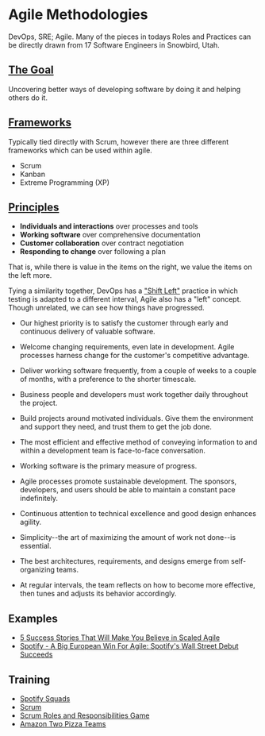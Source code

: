 # Agile Methodologies

DevOps, SRE; Agile. Many of the pieces in todays Roles and Practices can be
directly drawn from 17 Software Engineers in Snowbird, Utah.

## [The Goal](http://agilemanifesto.org/)
Uncovering better ways of developing software by doing it and helping others
do it.

## [Frameworks](https://developer.epa.gov/guide/templates-guides/agile/agile-frameworks/)
 Typically tied directly with Scrum, however there are three different
 frameworks which can be used within agile.
- Scrum
- Kanban
- Extreme Programming (XP)

## [Principles](http://agilemanifesto.org/)

- **Individuals and interactions** over processes and tools
- **Working software** over comprehensive documentation
- **Customer collaboration** over contract negotiation
- **Responding to change** over following a plan

That is, while there is value in the items on
the right, we value the items on the left more.

Tying a similarity together, DevOps has a ["Shift Left"](https://devops.com/devops-shift-left-avoid-failure/) practice in which testing is adapted to a different interval, Agile also has a "left" concept. Though unrelated, we can see how things have progressed.

- Our highest priority is to satisfy the customer
through early and continuous delivery
of valuable software.

- Welcome changing requirements, even late in
development. Agile processes harness change for
the customer's competitive advantage.

- Deliver working software frequently, from a
couple of weeks to a couple of months, with a
preference to the shorter timescale.

- Business people and developers must work
together daily throughout the project.

- Build projects around motivated individuals.
Give them the environment and support they need,
and trust them to get the job done.

- The most efficient and effective method of
conveying information to and within a development
team is face-to-face conversation.

- Working software is the primary measure of progress.

- Agile processes promote sustainable development.
The sponsors, developers, and users should be able
to maintain a constant pace indefinitely.

- Continuous attention to technical excellence
and good design enhances agility.

- Simplicity--the art of maximizing the amount
of work not done--is essential.

- The best architectures, requirements, and designs
emerge from self-organizing teams.

- At regular intervals, the team reflects on how
to become more effective, then tunes and adjusts
its behavior accordingly.

## Examples

- [5 Success Stories That Will Make You Believe in Scaled Agile](https://dzone.com/articles/5-success-stories-that-will-make-you-believe-in-sc)
- [Spotify - A Big European Win For Agile: Spotify's Wall Street Debut Succeeds](https://www.forbes.com/sites/stevedenning/2018/04/04/a-big-european-win-for-agile-spotifys-wall-street-debut-succeeds/#186a424b7bb4)

## Training

- [Spotify Squads](https://labs.spotify.com/2014/03/27/spotify-engineering-culture-part-1/)
- [Scrum](http://agilemethodology.org/)
- [Scrum Roles and Responsibilities Game](http://tastycupcakes.org/2014/01/scrum-roles-and-responsibilities-game/)
- [Amazon Two Pizza Teams](http://blog.idonethis.com/two-pizza-team/)
